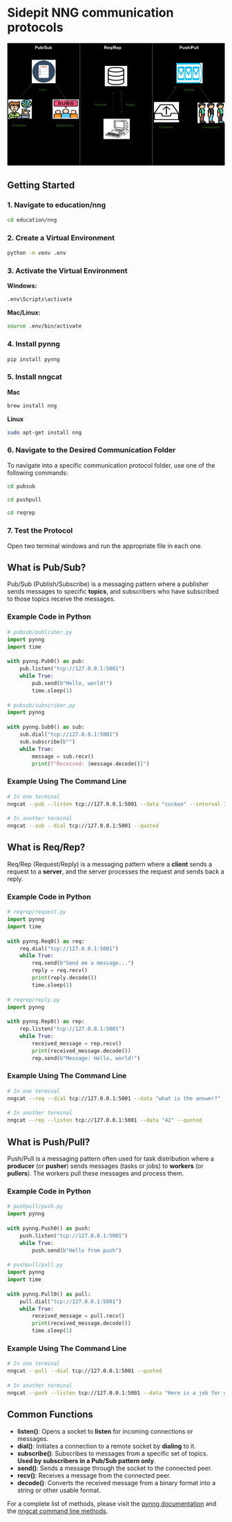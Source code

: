 # Sidepit NNG communication protocols

![NNG communication Image](images/communication_patterns_diagram.png)

## Getting Started

### 1. Navigate to education/nng

```sh
cd education/nng
```

### 2. Create a Virtual Environment

```sh
python -m venv .env
```

### 3. Activate the Virtual Environment

**Windows:**
```sh
.env\Scripts\activate
```

**Mac/Linux:**
```sh
source .env/bin/activate
```

### 4. Install pynng
```sh
pip install pynng
```

### 5. Install nngcat

**Mac**
```sh
brew install nng
```

**Linux**
```sh
sudo apt-get install nng
```

### 6. Navigate to the Desired Communication Folder

To navigate into a specific communication protocol folder, use one of the following commands:

```sh
cd pubsub
```

```sh
cd pushpull
```

```sh
cd reqrep
```

### 7. Test the Protocol

Open two terminal windows and run the appropriate file in each one.

## What is Pub/Sub?

Pub/Sub (Publish/Subscribe) is a messaging pattern where a publisher sends messages to specific **topics**, 
and subscribers who have subscribed to those topics receive the messages.

### Example Code in Python

```python
# pubsub/publisher.py
import pynng
import time

with pynng.Pub0() as pub:
    pub.listen("tcp://127.0.0.1:5001")
    while True:
        pub.send(b"Hello, world!")
        time.sleep(1)

# pubsub/subscriber.py
import pynng

with pynng.Sub0() as sub:
    sub.dial("tcp://127.0.0.1:5001")
    sub.subscribe(b"")
    while True:
        message = sub.recv()
        print(f"Received: {message.decode()}")
```

### Example Using The Command Line

```sh
# In one terminal
nngcat --pub --listen tcp://127.0.0.1:5001 --data "cuckoo" --interval 1

# In another terminal
nngcat --sub --dial tcp://127.0.0.1:5001 --quoted
```

## What is Req/Rep?

Req/Rep (Request/Reply) is a messaging pattern where a **client** sends a request to a **server**, and the server 
processes the request and sends back a reply. 

### Example Code in Python

```python
# reqrep/request.py
import pynng
import time

with pynng.Req0() as req:
    req.dial("tcp://127.0.0.1:5001")
    while True:
        req.send(b"Send me a message...")
        reply = req.recv()
        print(reply.decode())
        time.sleep(1)

# reqrep/reply.py
import pynng

with pynng.Rep0() as rep:
    rep.listen("tcp://127.0.0.1:5001")
    while True:
        received_message = rep.recv()
        print(received_message.decode())
        rep.send(b"Message: Hello, world!")
```

### Example Using The Command Line

```sh
# In one terminal
nngcat --req --dial tcp://127.0.0.1:5001 --data "what is the answer?" --quoted  

# In another terminal
nngcat --rep --listen tcp://127.0.0.1:5001 --data "42" --quoted                                                     
```

## What is Push/Pull?

Push/Pull is a messaging pattern often used for task distribution where a **producer** (or **pusher**) sends messages 
(tasks or jobs) to **workers** (or **pullers**). The workers pull these messages and process them. 

### Example Code in Python

```python
# pushpull/push.py
import pynng

with pynng.Push0() as push:
    push.listen("tcp://127.0.0.1:5001")
    while True:
        push.send(b"Hello from push")

# pushpull/pull.py
import pynng
import time

with pynng.Pull0() as pull:
    pull.dial("tcp://127.0.0.1:5001")
    while True:
        received_message = pull.recv()
        print(received_message.decode())
        time.sleep(1)
```

### Example Using The Command Line

```sh
# In one terminal
nngcat --pull --dial tcp://127.0.0.1:5001 --quoted

# In another terminal
nngcat --push --listen tcp://127.0.0.1:5001 --data "Here is a job for you..."                                                   
```

## Common Functions

- **listen()**: Opens a socket to **listen** for incoming connections or messages. 
- **dial()**: Initiates a connection to a remote socket by **dialing** to it. 
- **subscribe()**: Subscribes to messages from a specific set of topics. **Used by subscribers in a Pub/Sub pattern only**.
- **send()**: Sends a message through the socket to the connected peer.
- **recv()**: Receives a message from the connected peer.
- **decode()**: Converts the received message from a binary format into a string or other usable format. 

For a complete list of methods, please visit the [pynng documentation](https://pynng.readthedocs.io/en/latest/core.html) and the [nngcat command line methods](https://www.mankier.com/1/nngcat).